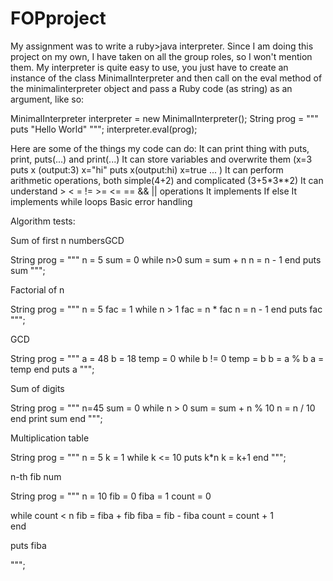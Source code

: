 # FOPproject
My assignment was to write a ruby>java interpreter.
Since I am doing this project on my own, I have taken on all the group roles, so I won't mention them.
My interpreter is quite easy to use, you just have to create an instance of the class MinimalInterpreter and then call on the eval method of the minimalinterpreter object and pass a Ruby code (as string) as an argument, like so:

MinimalInterpreter interpreter = new MinimalInterpreter();
String prog = """
           puts "Hello World"
              """;
interpreter.eval(prog);

Here are some of the things my code can do:
    It can print thing with puts, print, puts(...) and print(...) 
    It can store variables and overwrite them (x=3  puts x (output:3)  x="hi" puts x(output:hi) x=true ... )
    It can perform arithmetic operations, both simple(4+2) and complicated (3+5*3**2)
    It can understand > < = != >= <= == && || operations
    It implements If else
    It implements while loops
    Basic error handling

Algorithm tests:

Sum of first n numbersGCD

  String prog = """
          n = 5
          sum = 0
         while n>0
          sum = sum + n
          n = n - 1
         end
         puts sum
          """;

Factorial of n

String prog = """
          n = 5
          fac = 1
         while n > 1
          fac = n * fac
          n = n - 1
         end
         puts fac
         """;

GCD

 String prog = """ 
           a = 48
           b = 18
           temp = 0
         while b != 0
          temp = b
          b = a % b
          a = temp
         end
          puts a
          """;
          
Sum of digits

String prog = """
n=45
sum = 0
  while n > 0
    sum = sum + n % 10
    n = n / 10
  end
  print sum
end
""";

Multiplication table

 String prog = """
          n = 5
          k = 1
         while k <= 10
          puts k*n
          k = k+1
         end
          """;

n-th fib num

String prog = """
n = 10
fib = 0
fiba = 1
count = 0 

while count < n
  fib = fiba + fib 
  fiba = fib - fiba 
  count = count + 1  
end

puts fiba

""";


    
